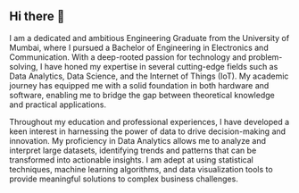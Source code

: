## Hi there 👋

I am a dedicated and ambitious Engineering Graduate from the University of Mumbai, where I pursued a Bachelor of Engineering in Electronics and Communication. With a deep-rooted passion for technology and problem-solving, I have honed my expertise in several cutting-edge fields such as Data Analytics, Data Science, and the Internet of Things (IoT). My academic journey has equipped me with a solid foundation in both hardware and software, enabling me to bridge the gap between theoretical knowledge and practical applications.

Throughout my education and professional experiences, I have developed a keen interest in harnessing the power of data to drive decision-making and innovation. My proficiency in Data Analytics allows me to analyze and interpret large datasets, identifying trends and patterns that can be transformed into actionable insights. I am adept at using statistical techniques, machine learning algorithms, and data visualization tools to provide meaningful solutions to complex business challenges.
